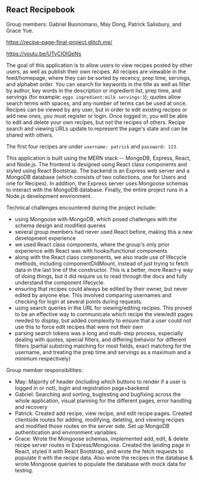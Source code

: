 ## React Recipebook
Group members: Gabriel Buonomano, May Dong, Patrick Salisbury, and Grace Yue.

https://recipe-page-final-project.glitch.me/

https://youtu.be/UTyCIOlQeNs

The goal of this application is to allow users to view recipes posted by other users, as well as publish their own recipes. All recipes are viewable in the feed/homepage, where they can be sorted by recency, prep time, servings, and alphabet order. You can search for keywords in the title as well as filter by author, key words in the description or ingredient list, prep time, and servings (for example: `eggs ingredient:milk servings:3`); quotes allow search terms with spaces, and any number of terms can be used at once. Recipes can be viewed by any user, but in order to edit existing recipes or add new ones, you must register or login. Once logged in, you will be able to edit and delete your own recipes, but not the recipes of others. Recipe search and viewing URLs update to represent the page's state and can be shared with others.

The first four recipes are under `username: patrick` and `password: 123`.

This application is built using the MERN stack -- MongoDB, Express, React, and Node.js. The frontend is designed using React class components and styled using React Bootstrap. The backend is an Express web server and a MongoDB database (which consists of two collections, one for Users and one for Recipes). In addition, the Express server uses Mongoose schemas to interact with the MongoDB database. Finally, the entire project runs in a Node.js development environment.

Technical challenges encountered during the project include:

- using Mongoose with MongoDB, which posed challenges with the schema design and modified queries
- several group members had never used React before, making this a new development experience
- we used React class components, where the group's only prior experience with React was with hooks/functional components
- along with the React class components, we also made use of lifecycle methods, including componentDidMount, instead of just trying to fetch data in the last line of the constructor. This is a better, more React-y way of doing things, but it did require us to read through the docs and fully understand the component lifecycle.
- ensuring that recipes could always be edited by their owner, but never edited by anyone else. This involved comparing usernames and checking for login at several points during requests.
- using search queries in the URL for viewing/editing recipes. This proved to be an effective way to communicate which recipe the view/edit pages needed to display, but added complexity to ensure that a user could not use this to force edit recipes that were not their own
- parsing search tokens was a long and multi-step process, especially dealing with quotes, special filters, and differing behavior for different filters (partial substring matching for most fields, exact matching for the username, and treating the prep time and servings as a maximum and a minimum respectively)
 
Group member responsibilities:
- May: Majority of header (including which buttons to render if a user is logged in or not), login and registration page+backend
- Gabriel: Searching and sorting, bugtesting and bugfixing across the whole application, visual planning for the different pages, error handling and recovery
- Patrick: Created add recipe, view recipe, and edit recipe pages. Created clientside routes for adding, modifying, deleting, and viewing recipes and modified those routes on the server side. Set up MongoDB authentication and environment variables.
- Grace: Wrote the Mongoose schemas, implemented add, edit, & delete recipe server routes in Express/Mongoose. Created the landing page in React, styled it with React Bootstrap, and wrote the fetch requests to populate it with the recipe data. Also wrote the recipes in the database & wrote Mongoose queries to populate the database with mock data for testing.

